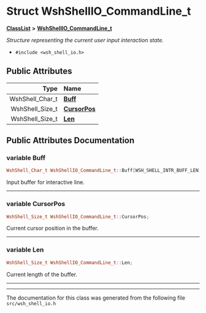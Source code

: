 

# Struct WshShellIO\_CommandLine\_t



[**ClassList**](annotated.md) **>** [**WshShellIO\_CommandLine\_t**](structWshShellIO__CommandLine__t.md)



_Structure representing the current user input interaction state._ 

* `#include <wsh_shell_io.h>`





















## Public Attributes

| Type | Name |
| ---: | :--- |
|  WshShell\_Char\_t | [**Buff**](#variable-buff)  <br> |
|  WshShell\_Size\_t | [**CursorPos**](#variable-cursorpos)  <br> |
|  WshShell\_Size\_t | [**Len**](#variable-len)  <br> |












































## Public Attributes Documentation




### variable Buff 

```C++
WshShell_Char_t WshShellIO_CommandLine_t::Buff[WSH_SHELL_INTR_BUFF_LEN];
```



Input buffer for interactive line. 


        

<hr>



### variable CursorPos 

```C++
WshShell_Size_t WshShellIO_CommandLine_t::CursorPos;
```



Current cursor position in the buffer. 


        

<hr>



### variable Len 

```C++
WshShell_Size_t WshShellIO_CommandLine_t::Len;
```



Current length of the buffer. 


        

<hr>

------------------------------
The documentation for this class was generated from the following file `src/wsh_shell_io.h`

